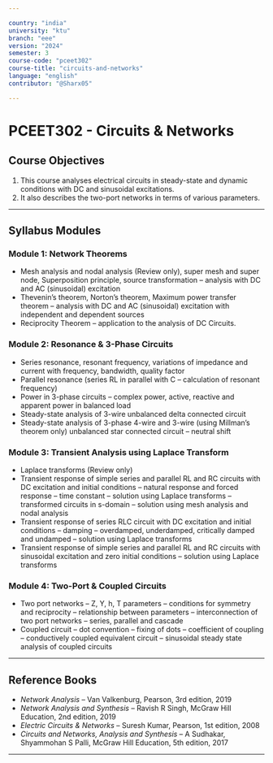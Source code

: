 ```yaml
---

country: "india"
university: "ktu"
branch: "eee"
version: "2024"
semester: 3
course-code: "pceet302"
course-title: "circuits-and-networks"
language: "english"
contributor: "@Sharx05"

---
```


# PCEET302 - Circuits & Networks

## Course Objectives

1. This course analyses electrical circuits in steady-state and dynamic conditions with DC and sinusoidal excitations.
2. It also describes the two-port networks in terms of various parameters.

---

## Syllabus Modules

### Module 1: Network Theorems

- Mesh analysis and nodal analysis (Review only), super mesh and super node, Superposition principle, source transformation – analysis with DC and AC (sinusoidal) excitation  
- Thevenin’s theorem, Norton’s theorem, Maximum power transfer theorem – analysis with DC and AC (sinusoidal) excitation with independent and dependent sources  
- Reciprocity Theorem – application to the analysis of DC Circuits.

### Module 2: Resonance & 3-Phase Circuits

- Series resonance, resonant frequency, variations of impedance and current with frequency, bandwidth, quality factor  
- Parallel resonance (series RL in parallel with C – calculation of resonant frequency)  
- Power in 3-phase circuits – complex power, active, reactive and apparent power in balanced load  
- Steady-state analysis of 3-wire unbalanced delta connected circuit  
- Steady-state analysis of 3-phase 4-wire and 3-wire (using Millman’s theorem only) unbalanced star connected circuit – neutral shift

### Module 3: Transient Analysis using Laplace Transform

- Laplace transforms (Review only)  
- Transient response of simple series and parallel RL and RC circuits with DC excitation and initial conditions – natural response and forced response – time constant – solution using Laplace transforms – transformed circuits in s-domain – solution using mesh analysis and nodal analysis  
- Transient response of series RLC circuit with DC excitation and initial conditions – damping – overdamped, underdamped, critically damped and undamped – solution using Laplace transforms  
- Transient response of simple series and parallel RL and RC circuits with sinusoidal excitation and zero initial conditions – solution using Laplace transforms

### Module 4: Two-Port & Coupled Circuits

- Two port networks – Z, Y, h, T parameters – conditions for symmetry and reciprocity – relationship between parameters – interconnection of two port networks – series, parallel and cascade  
- Coupled circuit – dot convention – fixing of dots – coefficient of coupling – conductively coupled equivalent circuit – sinusoidal steady state analysis of coupled circuits

---

## Reference Books

- *Network Analysis* – Van Valkenburg, Pearson, 3rd edition, 2019  
- *Network Analysis and Synthesis* – Ravish R Singh, McGraw Hill Education, 2nd edition, 2019  
- *Electric Circuits & Networks* – Suresh Kumar, Pearson, 1st edition, 2008  
- *Circuits and Networks, Analysis and Synthesis* – A Sudhakar, Shyammohan S Palli, McGraw Hill Education, 5th edition, 2017

---
